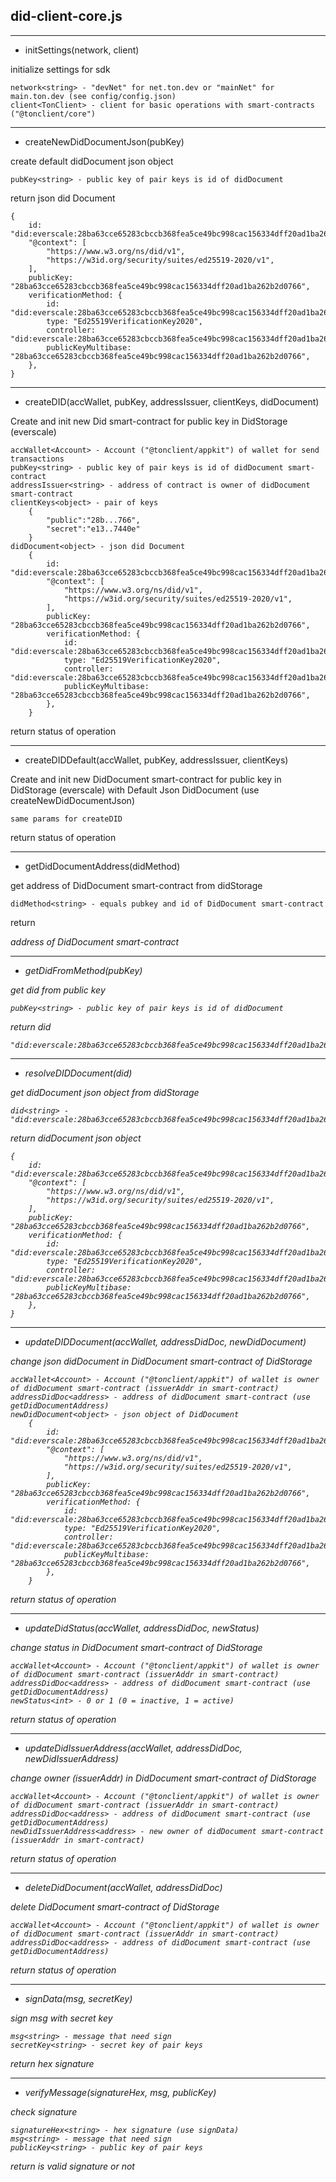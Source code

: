 did-client-core.js
---

---
* initSettings(network, client)

initialize settings for sdk

    network<string> - "devNet" for net.ton.dev or "mainNet" for main.ton.dev (see config/config.json)
    client<TonClient> - client for basic operations with smart-contracts ("@tonclient/core")

---
* createNewDidDocumentJson(pubKey)

create default didDocument json object

    pubKey<string> - public key of pair keys is id of didDocument

return<object> json did Document

    {
        id: "did:everscale:28ba63cce65283cbccb368fea5ce49bc998cac156334dff20ad1ba262b2d0766",
        "@context": [
            "https://www.w3.org/ns/did/v1",
            "https://w3id.org/security/suites/ed25519-2020/v1",
        ],
        publicKey: "28ba63cce65283cbccb368fea5ce49bc998cac156334dff20ad1ba262b2d0766",
        verificationMethod: {
            id: "did:everscale:28ba63cce65283cbccb368fea5ce49bc998cac156334dff20ad1ba262b2d0766",
            type: "Ed25519VerificationKey2020",
            controller: "did:everscale:28ba63cce65283cbccb368fea5ce49bc998cac156334dff20ad1ba262b2d0766",
            publicKeyMultibase: "28ba63cce65283cbccb368fea5ce49bc998cac156334dff20ad1ba262b2d0766",
        },
    }

---

* createDID(accWallet, pubKey, addressIssuer, clientKeys, didDocument)

Create and init new Did smart-contract for public key in DidStorage (everscale)

    accWallet<Account> - Account ("@tonclient/appkit") of wallet for send transactions
    pubKey<string> - public key of pair keys is id of didDocument smart-contract
    addressIssuer<string> - address of contract is owner of didDocument smart-contract
    clientKeys<object> - pair of keys
        {
            "public":"28b...766",
            "secret":"e13..7440e"
        }
    didDocument<object> - json did Document
        {
            id: "did:everscale:28ba63cce65283cbccb368fea5ce49bc998cac156334dff20ad1ba262b2d0766",
            "@context": [
                "https://www.w3.org/ns/did/v1",
                "https://w3id.org/security/suites/ed25519-2020/v1",
            ],
            publicKey: "28ba63cce65283cbccb368fea5ce49bc998cac156334dff20ad1ba262b2d0766",
            verificationMethod: {
                id: "did:everscale:28ba63cce65283cbccb368fea5ce49bc998cac156334dff20ad1ba262b2d0766",
                type: "Ed25519VerificationKey2020",
                controller: "did:everscale:28ba63cce65283cbccb368fea5ce49bc998cac156334dff20ad1ba262b2d0766",
                publicKeyMultibase: "28ba63cce65283cbccb368fea5ce49bc998cac156334dff20ad1ba262b2d0766",
            },
        }


return<bool> status of operation

---
* createDIDDefault(accWallet, pubKey, addressIssuer, clientKeys)

Create and init new DidDocument smart-contract for public key in DidStorage (everscale) with Default Json DidDocument (use createNewDidDocumentJson)
    
    same params for createDID

return<bool> status of operation

---

* getDidDocumentAddress(didMethod)

get address of DidDocument smart-contract from didStorage

    didMethod<string> - equals pubkey and id of DidDocument smart-contract

return<address> address of DidDocument smart-contract

---

* getDidFromMethod(pubKey)

get did from public key

    pubKey<string> - public key of pair keys is id of didDocument

return<string> did

    "did:everscale:28ba63cce65283cbccb368fea5ce49bc998cac156334dff20ad1ba262b2d0766"

---

* resolveDIDDocument(did)

get didDocument json object from didStorage
    
    did<string> - "did:everscale:28ba63cce65283cbccb368fea5ce49bc998cac156334dff20ad1ba262b2d0766"

return<object> didDocument json object

    {
        id: "did:everscale:28ba63cce65283cbccb368fea5ce49bc998cac156334dff20ad1ba262b2d0766",
        "@context": [
            "https://www.w3.org/ns/did/v1",
            "https://w3id.org/security/suites/ed25519-2020/v1",
        ],
        publicKey: "28ba63cce65283cbccb368fea5ce49bc998cac156334dff20ad1ba262b2d0766",
        verificationMethod: {
            id: "did:everscale:28ba63cce65283cbccb368fea5ce49bc998cac156334dff20ad1ba262b2d0766",
            type: "Ed25519VerificationKey2020",
            controller: "did:everscale:28ba63cce65283cbccb368fea5ce49bc998cac156334dff20ad1ba262b2d0766",
            publicKeyMultibase: "28ba63cce65283cbccb368fea5ce49bc998cac156334dff20ad1ba262b2d0766",
        },
    }

---

* updateDIDDocument(accWallet, addressDidDoc, newDidDocument)

change json didDocument in DidDocument smart-contract of DidStorage

    accWallet<Account> - Account ("@tonclient/appkit") of wallet is owner of didDocument smart-contract (issuerAddr in smart-contract)
    addressDidDoc<address> - address of didDocument smart-contract (use getDidDocumentAddress)
    newDidDocument<object> - json object of DidDocument
        {
            id: "did:everscale:28ba63cce65283cbccb368fea5ce49bc998cac156334dff20ad1ba262b2d0766",
            "@context": [
                "https://www.w3.org/ns/did/v1",
                "https://w3id.org/security/suites/ed25519-2020/v1",
            ],
            publicKey: "28ba63cce65283cbccb368fea5ce49bc998cac156334dff20ad1ba262b2d0766",
            verificationMethod: {
                id: "did:everscale:28ba63cce65283cbccb368fea5ce49bc998cac156334dff20ad1ba262b2d0766",
                type: "Ed25519VerificationKey2020",
                controller: "did:everscale:28ba63cce65283cbccb368fea5ce49bc998cac156334dff20ad1ba262b2d0766",
                publicKeyMultibase: "28ba63cce65283cbccb368fea5ce49bc998cac156334dff20ad1ba262b2d0766",
            },
        }

return<bool> status of operation

---

* updateDidStatus(accWallet, addressDidDoc, newStatus)

change status in DidDocument smart-contract of DidStorage

    accWallet<Account> - Account ("@tonclient/appkit") of wallet is owner of didDocument smart-contract (issuerAddr in smart-contract)
    addressDidDoc<address> - address of didDocument smart-contract (use getDidDocumentAddress)
    newStatus<int> - 0 or 1 (0 = inactive, 1 = active)

return<bool> status of operation

---

* updateDidIssuerAddress(accWallet, addressDidDoc, newDidIssuerAddress)

change owner (issuerAddr) in DidDocument smart-contract of DidStorage

    accWallet<Account> - Account ("@tonclient/appkit") of wallet is owner of didDocument smart-contract (issuerAddr in smart-contract)
    addressDidDoc<address> - address of didDocument smart-contract (use getDidDocumentAddress)
    newDidIssuerAddress<address> - new owner of didDocument smart-contract (issuerAddr in smart-contract)

return<bool> status of operation

---

* deleteDidDocument(accWallet, addressDidDoc)

delete DidDocument smart-contract of DidStorage

    accWallet<Account> - Account ("@tonclient/appkit") of wallet is owner of didDocument smart-contract (issuerAddr in smart-contract)
    addressDidDoc<address> - address of didDocument smart-contract (use getDidDocumentAddress)

return<bool> status of operation

---

* signData(msg, secretKey)

sign msg with secret key

    msg<string> - message that need sign
    secretKey<string> - secret key of pair keys

return<string> hex signature

---

* verifyMessage(signatureHex, msg, publicKey)

check signature

    signatureHex<string> - hex signature (use signData)
    msg<string> - message that need sign
    publicKey<string> - public key of pair keys

return<bool> is valid signature or not
